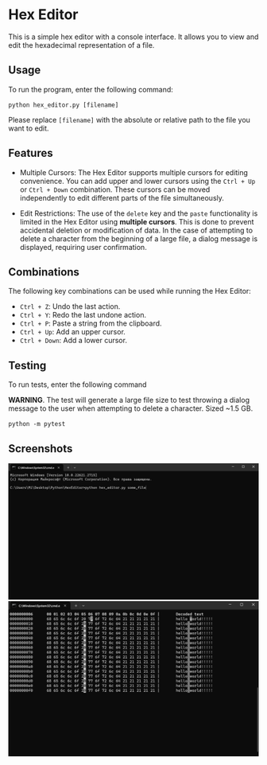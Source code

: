 # Hex Editor

This is a simple hex editor with a console interface. It allows you to view and edit the hexadecimal representation of a file.

## Usage

To run the program, enter the following command:

```
python hex_editor.py [filename]
```

Please replace `[filename]` with the absolute or relative path to the file you want to edit.

## Features

- Multiple Cursors: The Hex Editor supports multiple cursors for editing convenience. You can add upper and lower cursors using the `Ctrl + Up` or `Ctrl + Down` combination. These cursors can be moved independently to edit different parts of the file simultaneously.

- Edit Restrictions: The use of the `delete` key and the `paste` functionality is limited in the Hex Editor using **multiple cursors**. This is done to prevent accidental deletion or modification of data. In the case of attempting to delete a character from the beginning of a large file, a dialog message is displayed, requiring user confirmation.

## Combinations

The following key combinations can be used while running the Hex Editor:

- `Ctrl + Z`: Undo the last action.
- `Ctrl + Y`: Redo the last undone action.
- `Ctrl + P`: Paste a string from the clipboard.
- `Ctrl + Up`: Add an upper cursor.
- `Ctrl + Down`: Add a lower cursor.

## Testing
To run tests, enter the following command

**WARNING**. The test will generate a large file size to test throwing a dialog message to the user when attempting to delete a character. Sized ~1.5 GB.

```
python -m pytest
```

## Screenshots
![image](screenshots/running.png)
![image](screenshots/usage.png)
